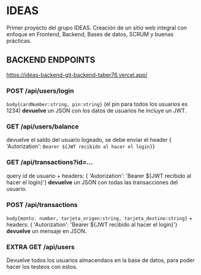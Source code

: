 # IDEAS
 Primer proyecto del grupo IDEAS. Creación de un sitio web integral con enfoque en Frontend, Backend, Bases de datos, SCRUM y buenas prácticas.

 ## BACKEND ENDPOINTS
 https://ideas-backend-git-backend-taber76.vercel.app/

  ### POST /api/users/login
  `body{cardNumber:string, pin:string}` (el pin para todos los usuarios es 1234) **devuelve** un JSON con los datos de usuarios he incluye un JWT.

  ### GET /api/users/balance
  devuelve el saldo del usuario logeado, se debe enviar el header { 'Autorization': `Bearer ${JWT recibido al hacer el login}`} 

  ### GET /api/transactions?id=...
  query id de usuario + headers: { 'Autorization': 'Bearer ${JWT recibido al hacer el login}'} **devuelve** un JSON con todas las transacciones del usuario.

  ### POST /api/transactions
  `body{monto: number, tarjeta_origen:string, tarjeta_destino:string}` + headers: { 'Autorization': 'Bearer ${JWT recibido al hacer el login}'} **devuelve** un mensaje en JSON.


  ### **EXTRA** GET /api/users
  Devuelve todos los usuarios almacendaos en la base de datos, para poder hacer los testeos con estos.
